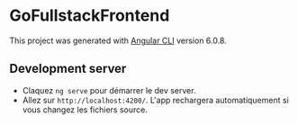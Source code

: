 # GoFullstackFrontend

This project was generated with [Angular CLI](https://github.com/angular/angular-cli) version 6.0.8.

## Development server

- Claquez `ng serve` pour démarrer le dev server. 
- Allez sur  `http://localhost:4200/`. L'app rechargera automatiquement si vous changez les fichiers source.
